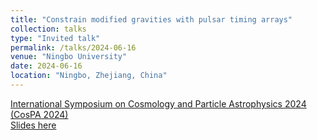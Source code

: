 ```yaml
---
title: "Constrain modified gravities with pulsar timing arrays"
collection: talks
type: "Invited talk"
permalink: /talks/2024-06-16
venue: "Ningbo University"
date: 2024-06-16
location: "Ningbo, Zhejiang, China"
---
```


[International Symposium on Cosmology and Particle Astrophysics 2024 (CosPA 2024)](https://indico.itp.ac.cn/event/198/overview)\
[Slides here](./slides/2024-06-16.pdf)
